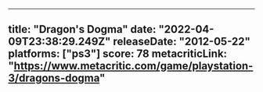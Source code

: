 
---
title: "Dragon's Dogma"
date: "2022-04-09T23:38:29.249Z"
releaseDate: "2012-05-22"
platforms: ["ps3"]
score: 78
metacriticLink: "https://www.metacritic.com/game/playstation-3/dragons-dogma"
---
